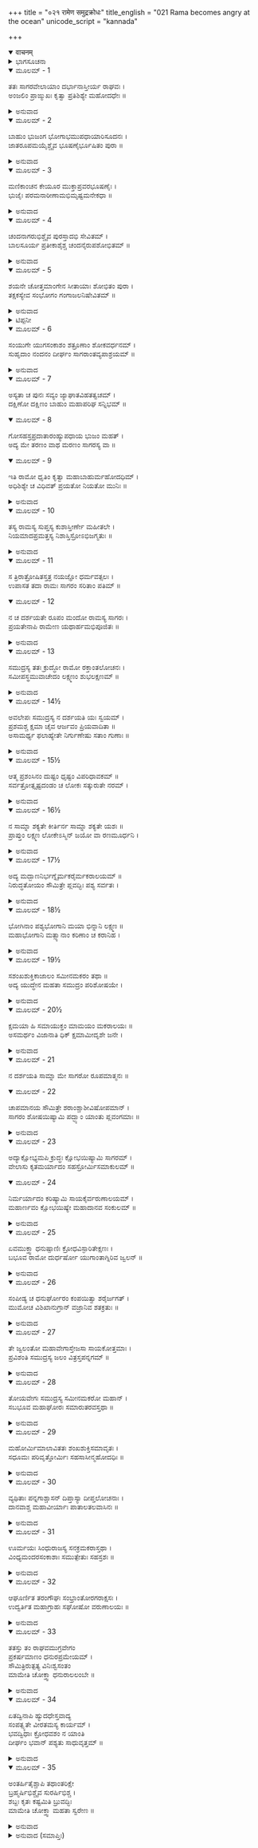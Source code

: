 +++
title = "०२१ रामेण समुद्रक्रोधः"
title_english = "021 Rama becomes angry at the ocean"
unicode_script = "kannada"

+++
<details open><summary>वाचनम्</summary>

<div class="audioEmbed"  caption="श्रीराम-हरिसीताराममूर्ति-घनपाठिभ्यां वचनम्" src="https://archive.org/download/Ramayana-recitation-Sriram-harisItArAmamUrti-Ghanapaati-v2/Kanda_6/Kanda_6_YK-021-Rama_becomes_angry_at_the_ocean.mp3"></div>
</details>



<details><summary>ಭಾಗಸೂಚನಾ</summary>

ಶ್ರೀರಾಮನು ಸಮುದ್ರತೀರದಲ್ಲಿ ದರ್ಭೆಹಾಸಿ ಮೂರು ದಿನ ಪ್ರಾಯೋಪವೇಶ ಮಾಡಿದರೂ ಸಮುದ್ರನ ದರ್ಶನವಾಗದಿದ್ದಾಗ ಕುಪಿತನಾಗಿ ಅವನ ಮೇಲೆ ಬಾಣಪ್ರಯೋಗ ಮಾಡಿದುದು
</details>

<details open><summary>ಮೂಲಮ್ - 1</summary>

ತತಃ ಸಾಗರವೇಲಾಯಾಂ ದರ್ಭಾನಾಸ್ತೀರ್ಯ ರಾಘವಃ ।  
ಅಂಜಲಿಂ ಪ್ರಾಙ್ಮುಖಃ ಕೃತ್ವಾ ಪ್ರತಿಶಿಶ್ಯೇ ಮಹೋದಧೇಃ ॥
</details>

<details><summary>ಅನುವಾದ</summary>

ಅನಂತರ ಶ್ರೀರಘುನಾಥನು ಸಮುದ್ರತೀರದಲ್ಲಿ ದರ್ಭೆಗಳನ್ನು ಹಾಸಿಕೊಂಡು ಮಹಾಸಾಗರದ ಎದುರಿಗೆ ಕೈಮುಗಿದು ಪೂರ್ವಾಭಿಮುಖವಾಗಿ ಮಲಗಿಬಿಟ್ಟನು.॥1॥
</details>

<details open><summary>ಮೂಲಮ್ - 2</summary>

ಬಾಹುಂ ಭುಜಂಗ ಭೋಗಾಭಮುಪಧಾಯಾರಿಸೂದನಃ ।  
ಜಾತರೂಪಮಯೈಶ್ಚೈವ ಭೂಷಣೈರ್ಭೂಷಿತಂ ಪುರಾ ॥
</details>

<details><summary>ಅನುವಾದ</summary>

ಆಗ ಶತ್ರುಸೂದನ ಶ್ರೀರಾಮನು ಸರ್ಪದಂತಹ ಕೋಮಲ ಮತ್ತು ವನವಾಸದ ಮೊದಲು ಬಂಗಾರದ ಸುಂದರ ಒಡವೆಗಳಿಂದ ಅಲಂಕೃತವಾಗಿದ್ದ ತನ್ನ ಬಲತೊಳನ್ನು ದಿಂಬಾಗಿಸಿದ್ದನು.॥2॥
</details>

<details open><summary>ಮೂಲಮ್ - 3</summary>

ಮಣಿಕಾಂಚನ ಕೇಯೂರ ಮುಕ್ತಾಪ್ರವರಭೂಷಣೈಃ ।  
ಭುಜೈಃ ಪರಮನಾರೀಣಾಮಭಿಮೃಷ್ಟಮನೇಕಧಾ ॥
</details>

<details><summary>ಅನುವಾದ</summary>

ಅಯೋಧ್ಯೆಯಲ್ಲಿ ಇರುವಾಗ ಮಣಿ ಮತ್ತು ಸುವರ್ಣದ ಕೇಯೂರ ಹಾಗೂ ಮುತ್ತಿನ ಶ್ರೇಷ್ಠ ಒಡವೆಗಳಿಂದ ವಿಭೂಷಿತ ವಾದ ಆ ತೋಳನ್ನು ಪರಮೋತ್ತಮ ನಾರಿಯರು ತಮ್ಮ ಕರಕಮಲಗಳಿಂದ ಸ್ನಾನ ಮಾಡಿಸುವಾಗ ಅಲಂಕರಿಸುವ ಸಮಯ ಅನೇಕಬಾರಿ ಸವರುತ್ತಾ, ಒತ್ತುತ್ತಿದ್ದರು.॥3॥
</details>

<details open><summary>ಮೂಲಮ್ - 4</summary>

ಚಂದನಾಗರುಭಿಶ್ಚೈವ  ಪುರಸ್ತಾದಭಿ ಸೇವಿತಮ್ ।  
ಬಾಲಸೂರ್ಯ ಪ್ರತೀಕಾಶೈಶ್ಚ ಚಂದನೈರುಪಶೋಭಿತಮ್ ॥
</details>

<details><summary>ಅನುವಾದ</summary>

ಮೊದಲಿಗೆ ಚಂದನ ಮತ್ತು ಅಗರುಗಳಿಂದ ಆ ಬಾಹುವಿನ ಸೇವೆಯಾಗುತ್ತಿತ್ತು. ಪ್ರಾತಃಕಾಲದ ಸೂರ್ಯನಂತಹ ಕಾಂತಿಯುಳ್ಳ, ರಕ್ತಚಂದನವು ಅದರ ಶೋಭೆಯನ್ನು ಹೆಚ್ಚಿಸುತ್ತಿತ್ತು.॥4॥
</details>

<details open><summary>ಮೂಲಮ್ - 5</summary>

ಶಯನೇ ಚೋತ್ತಮಾಂಗೇನ ಸೀತಾಯಾಃ ಶೋಭಿತಂ ಪುರಾ ।  
ತಕ್ಷಕಸ್ಯೇವ  ಸಂಭೋಗಂ ಗಂಗಾಜಲನಿಷೇವಿತಮ್ ॥
</details>

<details><summary>ಅನುವಾದ</summary>

ಸೀತಾಪಹರಣದ ಮೊದಲು ಶಯನಕಾಲದಲ್ಲಿ ಸೀತೆಯ ಶಿರವು ಆ ಬಾಹುವನ್ನು ಅಲಂಕರಿಸುತ್ತಿತ್ತು. ಶ್ವೇತ ಶಯ್ಯೆಯಲ್ಲಿ ಸ್ಥಿತ ಹಾಗೂ ಕೆಂಪು ಚಂದನದಿಂದ ಚರ್ಚಿತವಾದ ಆ ಬಾಹುವು ಗಂಗಾಜಲದಲ್ಲಿ ವಾಸಿಸುವ ತಕ್ಷಕನ* ಶರೀರದಂತೆ ಸುಶೋಭಿತವಾಗುತ್ತಿತ್ತು.॥5॥
</details>

<details><summary>ಟಿಪ್ಪನೀ</summary>

* ತಕ್ಷಕ ನಾಗನ ಬಣ್ಣ ಕೆಂಪು ಎಂದು ತಿಳಿಯಲಾಗಿದೆ. (ನೋಡಿ-ಮಹಾಭಾರತ ಆದಿ-44/2-3)
</details>

<details open><summary>ಮೂಲಮ್ - 6</summary>

ಸಂಯುಗೇ ಯುಗಸಂಕಾಶಂ ಶತ್ರೂಣಾಂ ಶೋಕವರ್ಧನಮ್ ।  
ಸುಹೃದಾಂ ನಂದನಂ ದೀರ್ಘಂ ಸಾಗರಾಂತವ್ಯಪಾಶ್ರಯಮ್ ॥
</details>

<details><summary>ಅನುವಾದ</summary>

ನೇಗಿಲಿನಂತೆ ಸುದೀರ್ಘವಾಗಿದ್ದ ಆ ಬಾಹುವು ಯುದ್ಧದಲ್ಲಿ ಶತ್ರುಗಳ ಶೋಕವನ್ನು ಹೆಚ್ಚಿಸುತ್ತಿತ್ತು. ಸುಹೃದರಿಗೆ ಸಂತೋಷವನ್ನುಂಟುಮಾಡುತ್ತಿತ್ತು. ಸಾಗರಾಂತ ಭೂಮಂಡಲದ ರಕ್ಷಣೆಯ ಭಾರವೂ ಅವನ ಆ ಬಾಹುವನ್ನೇ ಆಶ್ರಯಿಸಿತ್ತು.॥.॥
</details>

<details open><summary>ಮೂಲಮ್ - 7</summary>

ಅಸ್ಯತಾ ಚ ಪುನಃ ಸವ್ಯಂ ಜ್ಯಾಘಾತವಿಹತತ್ವಚಮ್ ।  
ದಕ್ಷಿಣೋ ದಕ್ಷಿಣಂ ಬಾಹುಂ ಮಹಾಪರಿಘ ಸನ್ನಿಭಮ್ ॥
</details>

<details open><summary>ಮೂಲಮ್ - 8</summary>

ಗೋಸಹಸ್ರಪ್ರದಾತಾರಂಹ್ಯುಪಧಾಯ ಭುಜಂ ಮಹತ್ ।  
ಅದ್ಯ ಮೇ ತರಣಂ ವಾಥ ಮರಣಂ ಸಾಗರಸ್ಯ ವಾ ॥
</details>

<details open><summary>ಮೂಲಮ್ - 9</summary>

ಇತಿ ರಾಮೋ ಧೃತಿಂ ಕೃತ್ವಾ ಮಹಾಬಾಹುರ್ಮಹೋದಧಿಮ್ ।  
ಅಧಿಶಿಶ್ಯೇ ಚ ವಿಧಿವತ್ ಪ್ರಯತೋ ನಿಯತೋ ಮುನಿಃ ॥
</details>

<details><summary>ಅನುವಾದ</summary>

ಪುನಃ ಪುನಃ ಬಿಲ್ಲಿನ ನಾಣನ್ನು ಸೆಳೆಯುತ್ತಿದ್ದ ಕಾರಣ ಜಡ್ಡುಕಟ್ಟಿದ್ದ, ದೊಡ್ಡ ಪರಿಘಾಯುಧಕ್ಕೆ ಸಮಾನವಾದ, ಸುದೃಢವಾಗಿಯೂ ಬಲಿಷ್ಠವೂ ಆಗಿದ್ದ, ಸಾವಿರಾರು ಗೋವುಗಳನ್ನು ಬ್ರಾಹ್ಮಣರಿಗೆ ದಾನ ಮಾಡಿದ್ದ, ವಿಶಾಲ ಬಲದ ತೋಳನ್ನು ತಲೆದಿಂಬಾಗಿಸಿಕೊಂಡಿದ್ದನು. ಉದಾರತೆ ಮೊದಲಾದ ಗುಣಗಳಿಂದ ಕೂಡಿದ ಮಹಾಬಾಹು ಶ್ರೀರಾಮನ- ‘ಇಂದು ಒಂದೋ ನಾನು ಸಮುದ್ರವನ್ನು ದಾಟಿ ಹೋಗುವೆನು, ಇಲ್ಲದಿದ್ದರೆ ಸಮುದ್ರವನ್ನು ಸಂಹರಿಸಿಬಿಡುವೆನು’ ಎಂದು ನಿಶ್ಚಯಿಸಿ, ಮೌನದಿಂದ ಮನ-ವಾಣಿಯನ್ನು, ಶರೀರವನ್ನು ಸಂಯಮದಲ್ಲಿಟ್ಟುಕೊಂಡು ಮಹಾಸಾಗರವನ್ನು ಒಲಿಸಿ ಕೊಳ್ಳುವ ಉದ್ದೇಶದಿಂದ ವಿಧಿವತ್ತಾಗಿ ಪ್ರಾಯೋಪವೇಶ ಮಾಡುತ್ತಾ ಆ ಕುಶಾಸನದಲ್ಲಿ ಮಲಗಿಬಿಟ್ಟಿದ್ದನು.॥7-9॥
</details>

<details open><summary>ಮೂಲಮ್ - 10</summary>

ತಸ್ಯ ರಾಮಸ್ಯ ಸುಪ್ತಸ್ಯ ಕುಶಾಸ್ತೀರ್ಣೇ ಮಹೀತಲೇ ।  
ನಿಯಮಾದಪ್ರಮತ್ತಸ್ಯ ನಿಶಾಸ್ತಿಸ್ರೋಽಭಿಜಗ್ಮತುಃ ॥
</details>

<details><summary>ಅನುವಾದ</summary>

ದರ್ಭೆಗಳನ್ನು ಹಾಸಿದ್ದ ಭೂಮಿಯ ಮೇಲೆ ಮಲಗಿ, ನಿಯಮಾನುಸಾರ ಅಪ್ರಮತ್ತನಾಗಿ ಶ್ರೀರಾಮನು ಹೀಗೆ ಮೂರು ರಾತ್ರೆಗಳನ್ನು ಕಳೆದನು.॥1.॥
</details>

<details open><summary>ಮೂಲಮ್ - 11</summary>

ಸ ತ್ರಿರಾತ್ರೋಷಿತಸ್ತತ್ರ ನಯಜ್ಞೋ ಧರ್ಮವತ್ಸಲಃ ।  
ಉಪಾಸತ ತದಾ ರಾಮಃ ಸಾಗರಂ ಸರಿತಾಂ ಪತಿಮ್ ॥
</details>

<details open><summary>ಮೂಲಮ್ - 12</summary>

ನ ಚ ದರ್ಶಯತೇ ರೂಪಂ ಮಂದೋ ರಾಮಸ್ಯ ಸಾಗರಃ ।  
ಪ್ರಯತೇನಾಪಿ ರಾಮೇಣ ಯಥಾರ್ಹಮಭಿಪೂಜಿತಃ ॥
</details>

<details><summary>ಅನುವಾದ</summary>

ಈ ಪ್ರಕಾರ ಆಗ ಅಲ್ಲಿ ಮೂರು ರಾತ್ರೆಗಳನ್ನು ಮಲಗಿದ್ದು ನೀತಿಜ್ಞ, ಧರ್ಮವತ್ಸಲ ಶ್ರೀರಾಮಚಂದ್ರನು ಸರಿತೆಗಳ ಸ್ವಾಮಿ ಸಮುದ್ರದ ಉಪಾಸನೆ ಮಾಡುತ್ತಾ ಇದ್ದನು; ಆದರೂ ನಿಯಮ ಪೂರ್ವಕವಾಗಿದ್ದ ಶ್ರೀರಾಮನಿಂದ ಯಥೋಚಿತ ಪೂಜೆ - ಸತ್ಕಾರ ಪಡೆದರೂ ಆ ಮಂದಮತಿ ಮಹಾಸಾಗರನು ತನ್ನ ಅಧಿದೈವಿಕ ರೂಪವನ್ನು ತೋರಿಸಲಿಲ್ಲ-ಅವನು ರಾಮನ ಮುಂದೆ ಪ್ರಕಟನಾಗಲಿಲ್ಲ.॥11-12॥
</details>

<details open><summary>ಮೂಲಮ್ - 13</summary>

ಸಮುದ್ರಸ್ಯ ತತಃ ಕ್ರುದ್ಧೋ ರಾಮೋ ರಕ್ತಾಂತಲೋಚನಃ ।  
ಸಮೀಪಸ್ಥಮುವಾಚೇದಂ ಲಕ್ಷ್ಮಣಂ ಶುಭಲಕ್ಷಣಮ್ ॥
</details>

<details><summary>ಅನುವಾದ</summary>

ಕೆಂಪಾಗಿದ್ದ ಕಡೆಗಣ್ಣಿನ ಭಗವಾನ್ ಶ್ರೀರಾಮನು ಸಮುದ್ರದ ಮೇಲೆ ಕುಪಿತನಾಗಿ, ಬಳಿಯಲ್ಲೇ ನಿಂತಿದ್ದ ಶುಭಲಕ್ಷಣಯುಕ್ತ ಲಕ್ಷ್ಮಣನಲ್ಲಿ ಹೀಗೆ ನುಡಿದನು.॥1.॥
</details>

<details open><summary>ಮೂಲಮ್ - 14½</summary>

ಅವಲೇಪಃ ಸಮುದ್ರಸ್ಯ ನ ದರ್ಶಯತಿ ಯಃ ಸ್ವಯಮ್ ।  
ಪ್ರಶಮಶ್ಚ ಕ್ಷಮಾ ಚೈವ ಆರ್ಜವಂ ಪ್ರಿಯವಾದಿತಾ ॥  
ಅಸಾಮರ್ಥ್ಯ ಫಲಾಹ್ಯೇತೇ ನಿರ್ಗುಣೇಷು ಸತಾಂ ಗುಣಾಃ ॥
</details>

<details><summary>ಅನುವಾದ</summary>

ಸಮುದ್ರನಿಗೆ ತನ್ನ ಕುರಿತಾದ ಭಾರೀ ಅಹಂಕಾರವಿದೆ. ಅದರಿಂದ ಅವನು ಸ್ವತಃ ನನ್ನ ಮುಂದೆ ಪ್ರಕಟನಾಗುತ್ತಿಲ್ಲ. ಶಾಂತಿ, ಕ್ಷಮೆ, ಸರಳತೆ ಮತ್ತು ಮಧುರಭಾಷಣ ಇವು ಸತ್ಪುರುಷರ ಗುಣಗಳನ್ನು, ಗುಣಾಹೀನ ಕುರಿತು ಪ್ರಯೋಗಿಸಿದರ ಪರಿಣಾಮ ಅವರು ಆ ಗುಣೀ ಮನುಷ್ಯನನ್ನು ಅಸಮರ್ಥರೆಂದು ತಿಳಿಯುತ್ತಾರೆ.॥14½॥
</details>

<details open><summary>ಮೂಲಮ್ - 15½</summary>

ಆತ್ಮ ಪ್ರಶಂಸಿನಂ ದುಷ್ಟಂ ಧೃಷ್ಟಂ ವಿಪರಿಧಾವಕಮ್ ॥  
ಸರ್ವತ್ರೋತ್ಸೃಷ್ಟದಂಡಂ ಚ ಲೋಕಃ ಸತ್ಕುರುತೇ ನರಮ್ ।
</details>

<details><summary>ಅನುವಾದ</summary>

ತನ್ನನ್ನು ಪ್ರಶಂಸಿಸಿಕೊಳ್ಳುವವ, ದುಷ್ಟ, ಧೃಷ್ಟ, ಎಲ್ಲೆಡೆ ಆಕ್ರಮಣ ಮಾಡುವವ, ಒಳ್ಳೆಯವರು, ಕೆಟ್ಟವರು ಹೀಗೆ ಎಲ್ಲ ಜನರಿಗೆ ಕಠೋರವಾಗಿ ದಂಡಿಸುವ ಮನುಷ್ಯನನ್ನು ಎಲ್ಲರೂ ಸತ್ಕರಿಸುತ್ತಾರ.॥15½॥
</details>

<details open><summary>ಮೂಲಮ್ - 16½</summary>

ನ ಸಾಮ್ನಾ ಶಕ್ಯತೇ ಕೀರ್ತಿರ್ನ ಸಾಮ್ನಾ ಶಕ್ಯತೇ ಯಶಃ ॥  
ಪ್ರಾಪ್ತುಂ ಲಕ್ಷ್ಮಣ ಲೋಕೇಽಸ್ಮಿನ್ ಜಯೋ ವಾ ರಣಮೂರ್ಧನಿ ।
</details>

<details><summary>ಅನುವಾದ</summary>

ಲಕ್ಷ್ಮಣಾ! ಸಾಮನೀತಿ (ಶಾಂತಿ)ಯಿಂದ ಈ ಲೋಕ ದಲ್ಲಿ ಕೀರ್ತಿ ಪ್ರಾಪ್ತವಾಗುವುದಿಲ್ಲ, ಯಶವೂ ಸಿಗಲಾರದು ಹಾಗೂ ಸಂಗ್ರಾಮದಲ್ಲಿ ವಿಜಯವೂ ಸಿಗಲಾರದು.॥16½॥
</details>

<details open><summary>ಮೂಲಮ್ - 17½</summary>

ಅದ್ಯ ಮದ್ಬಾಣನಿರ್ಭಗ್ನೈರ್ಮಕರೈರ್ಮಕರಾಲಯಮ್ ॥  
ನಿರುದ್ಧತೋಯಂ ಸೌಮಿತ್ರೇ ಪ್ಲವದ್ಭಿಃ ಪಶ್ಯ ಸರ್ವತಃ ।
</details>

<details><summary>ಅನುವಾದ</summary>

ಸುಮಿತ್ರಾನಂದನ! ಇಂದು ನನ್ನ ಬಾಣಗಳಿಂದ ಪುಡಿ ಪುಡಿಯಾಗಿ ಮೊಸಳೆ - ಮೀನುಗಳು ಎಲ್ಲೆಡೆ ಓಡತೊಡಗುವರು ಮತ್ತು ಅವುಗಳ ಹೆಣಗಳಿಂದ ಈ ಮಕರಾಲಯ (ಸಮುದ್ರ)ದ ಜಲವು ತುಂಬಿಹೋಗುವ ದೃಶ್ಯವನ್ನು ನೀನು ಕಣ್ಣಾರೆ ನೋಡುವೆ.॥17½॥
</details>

<details open><summary>ಮೂಲಮ್ - 18½</summary>

ಭೋಗಿನಾಂ ಪಶ್ಯಭೋಗಾನಿ ಮಯಾ ಭಿನ್ನಾನಿ ಲಕ್ಷ್ಮಣ ॥  
ಮಹಾಭೋಗಾನಿ ಮತ್ಸ್ಯಾನಾಂ ಕರಿಣಾಂ ಚ ಕರಾನಿಹ ।
</details>

<details><summary>ಅನುವಾದ</summary>

ಲಕ್ಷ್ಮಣ! ಇಲ್ಲಿ ನೀರಿನಲ್ಲಿರುವ ಹಾವುಗಳ ಶರೀರಗಳು, ಮೀನುಗಳು ವಿಶಾಲಕಾಯಗಳು, ನೀರಾನೆಗಳು ಸೊಂಡಲುಗಳು ಹೇಗೆ ನಾನು ತುಂಡು ತುಂಡಾಗಿಸುವೆ ಎಂಬುದನ್ನು ನೀನು ನೋಡು.॥18½॥
</details>

<details open><summary>ಮೂಲಮ್ - 19½</summary>

ಸಶಂಖಶುಕ್ತಿಕಾಜಾಲಂ ಸಮೀನಮಕರಂ ತಥಾ ॥  
ಅದ್ಯ ಯುದ್ಧೇನ ಮಹತಾ ಸಮುದ್ರಂ ಪರಿಶೋಷಯೇ ।
</details>

<details><summary>ಅನುವಾದ</summary>

ಇಂದು ಮಹಾಯುದ್ಧವನ್ನು ಸಾರಿ ಶಂಖ-ಚಿಪ್ಪುಗಳ ಹುಳಗಳ ಸಮುದಾಯ ಹಾಗೂ ಮೀನು ಮೊಸಳೆಗಳ ಸಹಿತ ಸಮುದ್ರವನ್ನು ನಾನು ಈಗಲೇ ಒಣಗಿಸಿ ಬಿಡುವೆನು.॥19½॥
</details>

<details open><summary>ಮೂಲಮ್ - 20½</summary>

ಕ್ಷಮಯಾ ಹಿ ಸಮಾಯುಕ್ತಂ ಮಾಮಯಂ ಮಕರಾಲಯಃ ॥  
ಅಸಮರ್ಥಂ ವಿಜಾನಾತಿ ಧಿಕ್ ಕ್ಷಮಾಮೀದೃಶೇ ಜನೇ ।
</details>

<details><summary>ಅನುವಾದ</summary>

ಮೊಸಳೆಗಳ ನಿವಾಸವಾದ ಈ ಸಮುದ್ರವು ಕ್ಷಮಾಯುಕ್ತ ನನ್ನನ್ನು ನೋಡಿ ಇವನು ಅಸಮರ್ಥನೆಂದು ತಿಳಿಯುತ್ತಿದ್ದಾನೆ. ಇಂತಹ ಮೂರ್ಖನ ಕುರಿತು ಗೈದ ಕ್ಷಮೆಗೆ ಧಿಕ್ಕಾರವಿರಲಿ.॥20½॥
</details>

<details open><summary>ಮೂಲಮ್ - 21</summary>

ನ ದರ್ಶಯತಿ ಸಾಮ್ನಾ ಮೇ ಸಾಗರೋ ರೂಪಮಾತ್ಮನಃ ॥
</details>

<details open><summary>ಮೂಲಮ್ - 22</summary>

ಚಾಪಮಾನಯ ಸೌಮಿತ್ರೇ ಶರಾಂಶ್ಚಾಶೀವಿಷೋಪಮಾನ್ ।  
ಸಾಗರಂ ಶೋಷಯಿಷ್ಯಾಮಿ ಪದ್ಭ್ಯಾಂ ಯಾಂತು ಪ್ಲವಂಗಮಾಃ ॥
</details>

<details><summary>ಅನುವಾದ</summary>

ಸಮಿತ್ರಾ ನಂದನ! ಸಾಮನೀತಿಯನ್ನು ಆಶ್ರಯಿಸಿದ್ದ ರಿಂದ ಈ ಸಮುದ್ರವು ತನ್ನ ರೂಪವನ್ನು ನನ್ನ ಮುಂದೆ ಪ್ರಕಟಿಸುತ್ತಿಲ್ಲ. ಆದ್ದರಿಂದ ಧನುಷ್ಯ ಮತ್ತು ವಿಷಧರ ಸರ್ಪದಂತಿರುವ ಬಾಣಗಳನ್ನು ತೆಗೆದುಕೊಂಡು ಬಾ. ನಾನು ಸಮುದ್ರವನ್ನು ಒಣಗಿಸಿಬಿಡುವೆನು; ಮತ್ತೆ ವಾನರರು ನಡೆದುಕೊಂಡೇ ಲಂಕೆಗೆ ಹೋಗಲಿ.॥21-22॥
</details>

<details open><summary>ಮೂಲಮ್ - 23</summary>

ಅದ್ಯಾಕ್ಷೋಭ್ಯಮಪಿ ಕ್ರುದ್ಧಃ ಕ್ಷೋಭಯಿಷ್ಯಾಮಿ ಸಾಗರಮ್ ।  
ವೇಲಾಸು ಕೃತಮರ್ಯಾದಂ ಸಹಸ್ರೋರ್ಮಿಸಮಾಕುಲಮ್ ॥
</details>

<details open><summary>ಮೂಲಮ್ - 24</summary>

ನಿರ್ಮರ್ಯಾದಂ ಕರಿಷ್ಯಾಮಿ ಸಾಯಕೈರ್ವರುಣಾಲಯಮ್ ।  
ಮಹಾರ್ಣವಂ ಕ್ಷೋಭಯಿಷ್ಯೇ ಮಹಾದಾನವ ಸಂಕುಲಮ್ ॥
</details>

<details><summary>ಅನುವಾದ</summary>

ಸಮುದ್ರವನ್ನು ಅಕ್ಷೋಭ್ಯವೆಂದು ಹೇಳುತ್ತಾರೆ, ಆದರೆ ಇಂದು ಕುಪಿತನಾಗಿ ನಾನು ಇದನ್ನು ವಿಕ್ಷುಬ್ಧಗೊಳಿಸುವೆನು. ಇದರಲ್ಲಿ ಸಾವಿರಾರು ತರಂಗಗಳು ಏಳುತ್ತಿವೆ. ಹೀಗಿದ್ದರೂ ಇದು ಸದಾಕಾಲ ತನ್ನ ಮೇರೆಯೊಳಗೇ ಇರುತ್ತದೆ. ಆದರೆ ನಾನು ಬಾಣಬಿಟ್ಟು ಇದರ ಮೇರೆಯನ್ನು ನಾಶಗೊಳಿಸುವೆನು. ದೊಡ್ಡ ದೊಡ್ಡ ದಾನವರು ತುಂಬಿರುವ ಈ ಮಹಾಸಾಗರವನ್ನು ಅಲ್ಲೋಲ ಕಲ್ಲೋಲವಾಗಿಸಿಬಿಡುತ್ತೇನೆ.॥23-24॥
</details>

<details open><summary>ಮೂಲಮ್ - 25</summary>

ಏವಮುಕ್ತ್ವಾ ಧನುಷ್ಪಾಣಿಃ  ಕ್ರೋಧವಿಸ್ಫಾರಿತೇಕ್ಷಣಃ ।  
ಬಭೂವ ರಾಮೋ ದುರ್ಧರ್ಷೋ ಯುಗಾಂತಾಗ್ನಿರಿವ ಜ್ವಲನ್ ॥
</details>

<details><summary>ಅನುವಾದ</summary>

ಹೀಗೆ ಹೇಳಿ ದುರ್ಧರ್ಷ ವೀರ ಭಗವಾನ್ ಶ್ರೀರಾಮನು ಕೈಯಲ್ಲಿ ಧನುಸ್ಸನ್ನೆತ್ತಿಕೊಂಡನು. ಅವನು ಕ್ರೋಧದಿಂದ ಕಣ್ಣರಳಿಸಿ ಪ್ರಯಳಾಗ್ನಿಯಂತೆ ಪ್ರಜ್ವಲಿತನಾದನು.॥2.॥
</details>

<details open><summary>ಮೂಲಮ್ - 26</summary>

ಸಂಪೀಡ್ಯ ಚ ಧನುರ್ಘೋರಂ ಕಂಪಯಿತ್ವಾ ಶರೈರ್ಜಗತ್ ।  
ಮುಮೋಚ ವಿಶಿಖಾನುಗ್ರಾನ್ ವಜ್ರಾನಿವ ಶತಕ್ರತುಃ ॥
</details>

<details><summary>ಅನುವಾದ</summary>

ಅವನು ತನ್ನ ಭಯಂಕರ ಧನುಸ್ಸನ್ನು ಬಗ್ಗಿಸಿ ನಾಣನ್ನು ಏರಿಸಿದನು ಮತ್ತು ಅದರ ಟಂಕಾರದಿಂದ ಜಗತ್ತನ್ನೇ ನಡುಗಿಸುತ್ತಾ ಇಂದ್ರನು ಅನೇಕ ವಜ್ರಗಳನ್ನು ಪ್ರಯೋಗಿಸಿದಂತೆ ದೊಡ್ಡ ಭಯಂಕರವಾದ ಬಾಣವನ್ನು ಬಿಟ್ಟನು.॥2.॥
</details>

<details open><summary>ಮೂಲಮ್ - 27</summary>

ತೇ ಜ್ವಲಂತೋ ಮಹಾವೇಗಾಸ್ತೇಜಸಾ ಸಾಯಕೋತ್ತಮಾಃ ।  
ಪ್ರವಿಶಂತಿ ಸಮುದ್ರಸ್ಯ ಜಲಂ ವಿತ್ರಸ್ತಪನ್ನಗಮ್ ॥
</details>

<details><summary>ಅನುವಾದ</summary>

ತೇಜದಿಂದ ಪ್ರಜ್ವಲಿತವಾದ ಆ ಮಹಾವೇಗಶಾಲೀ ಶ್ರೇಷ್ಠ ಬಾಣವು ಸಮುದ್ರದ ನೀರಿನೊಳಗೆ ನುಗ್ಗಿತು. ಅಲ್ಲಿ ಇರುವ ಸರ್ಪಗಳು ಭಯದಿಂದ ನಡುಗಿಹೋದವು.॥27॥
</details>

<details open><summary>ಮೂಲಮ್ - 28</summary>

ತೋಯವೇಗಃ ಸಮುದ್ರಸ್ಯ ಸಮೀನಮಕರೋ ಮಹಾನ್ ।  
ಸಬಭೂವ ಮಹಾಘೋರಃ ಸಮಾರುತರವಸ್ತಥಾ ॥
</details>

<details><summary>ಅನುವಾದ</summary>

ಮಿನುಗಳು ಮತ್ತು ಮೊಸಳೆಗಳ ಸಹಿತ ಮಹಾಸಾಗರದ ಜಲದ ವೇಗ ಅತ್ಯಂತ ಭಯಂಕರವಾಗಿ, ಅಲ್ಲಿ ಚಂಡಮಾರುತದ ಕೋಲಾಹಲ ಉಂಟಾಯಿತು.॥2.॥
</details>

<details open><summary>ಮೂಲಮ್ - 29</summary>

ಮಹೋರ್ಮಿಮಾಲಾವಿತತಃ ಶಂಖಶುಕ್ತಿಸಮಾವೃತಃ ।  
ಸಧೂಮಃ ಪರಿವೃತ್ತೋರ್ಮಿಃ ಸಹಸಾಸೀನ್ಮಹೋದಧಿಃ ॥
</details>

<details><summary>ಅನುವಾದ</summary>

ದೊಡ್ಡ ದೊಡ್ಡ ತರಂಗಗಳಿಂದ ಇಡೀ ಸಮುದ್ರವು ವ್ಯಾಪ್ತವಾಯಿತು. ಶಂಖಗಳು ಮತ್ತು ಚಿಪ್ಪುಗಳು ನೀರಿನ ಮೇಲೆ ತೇಲಿದವು. ಅಲ್ಲಿ ಹೊಗೆ ಏಳತೊಡಗಿತು. ಇಡೀ ಮಹಾಸಾಗರದಲ್ಲಿ ದೊಡ್ಡ ದೊಡ್ಡ ತೆರೆಗಳು ಸುತ್ತತೊಡಗಿದವು.॥29॥
</details>

<details open><summary>ಮೂಲಮ್ - 30</summary>

ವ್ಯಥಿತಾಃ ಪನ್ನಗಾಶ್ಚಾಸನ್ ದಿಪ್ತಾಸ್ಯಾ ದೀಪ್ತಲೋಚನಾಃ ।  
ದಾನವಾಶ್ಚ ಮಹಾವೀರ್ಯಾಃ ಪಾತಾಲತಲವಾಸಿನಃ ॥
</details>

<details><summary>ಅನುವಾದ</summary>

ಹೊಳೆಯುವ ಹೆಡೆಗಳು ಮತ್ತು ಕಣ್ಣುಗಳುಳ್ಳ ಸರ್ಪಗಳು ವ್ಯಥಿತವಾದವು. ಪಾತಾಳದಲ್ಲಿರುವ ಮಹಾಪರಾಕ್ರಮಿ ದಾನವರೂ ಕೂಡ ವ್ಯಾಕುಲರಾದರು.॥30॥
</details>

<details open><summary>ಮೂಲಮ್ - 31</summary>

ಊರ್ಮಯಃ ಸಿಂಧುರಾಜಸ್ಯ ಸನಕ್ರಮಕರಾಸ್ತಥಾ ।  
ವಿಂಧ್ಯಮಂದರಸಂಕಾಶಾಃ ಸಮುತ್ಪೇತುಃ ಸಹಸ್ರಶಃ ॥
</details>

<details><summary>ಅನುವಾದ</summary>

ವಿಂಧ್ಯಾಚಲ ಮತ್ತು ಮಂದರಾಚಲದಂತೆ ಸಮುದ್ರದ ಸಾವಿರಾರು ವಿಶಾಲ ತರಂಗಗಳು ಮೀನು - ಮೊಸಳೆಗಳೊಂದಿಗೆ ಮೇಲೆ ಏಳ ತೊಡಗಿದವು.॥31॥
</details>

<details open><summary>ಮೂಲಮ್ - 32</summary>

ಆಘೂರ್ಣಿತ ತರಂಗೌಘಃ ಸಂಭ್ರಾಂತೋರಗರಾಕ್ಷಸಃ ।  
ಉದ್ವರ್ತಿತ ಮಹಾಗ್ರಾಹಃ ಸಘೋಷೋ ವರುಣಾಲಯಃ ॥
</details>

<details><summary>ಅನುವಾದ</summary>

ಸಾಗರದ ಉತ್ತಾಲ ತರಂಗಮಾಲೆಗಳು ಗರ-ಗರನೆ ಸುತ್ತತೊಡಗಿದವು. ಅಲ್ಲಿ ವಾಸಿಸುವ ನಾಗಗಳು ಮತ್ತು ರಾಕ್ಷಸರು ಗಾಬರಿಗೊಂಡವು. ದೊಡ್ಡ ದೊಡ್ಡ ಮೊಸಳೆಗಳು ಮೇಲಕ್ಕೇಳುತ್ತಾ ವರುಣನ ನಿವಾಸಭೂತ ಆ ಸಮುದ್ರದಲ್ಲಿ ಎಲ್ಲೆಡೆ ಭಾರೀ ಕೋಲಾಹಲ ಉಂಟಾಯಿತು.॥32॥
</details>

<details open><summary>ಮೂಲಮ್ - 33</summary>

ತತಸ್ತು ತಂ ರಾಘವಮುಗ್ರವೇಗಂ  
ಪ್ರಕರ್ಷಮಾಣಂ ಧನುರಪ್ರಮೇಯಮ್ ।  
ಸೌಮಿತ್ರಿರುತ್ಪತ್ಯ ವಿನಿಃಶ್ವಸಂತಂ  
ಮಾಮೇತಿ ಚೋಕ್ತ್ವಾ ಧನುರಾಲಲಂಬೇ ॥
</details>

<details><summary>ಅನುವಾದ</summary>

ಅನಂತರ ಶ್ರೀರಘುನಾಥನು ರೋಷದಿಂದ ನಿಟ್ಟುಸಿರುಬಿಡುತ್ತಾ ತನ್ನ ಭಯಂಕರ ವೇಗಶಾಲಿ ಅನುಪಮ ಧನುಸ್ಸನ್ನು ಪುನಃ ಸೆಳೆಯತೊಡಗಿದನು. ಇದನ್ನು ನೋಡಿ ಲಕ್ಷ್ಮಣನು ಹಾರಿ ಅವನ ಬಳಿಗೆ ಹೋಗಿ ‘ಸಾಕು, ಸಾಕು, ಇನ್ನು ಬೇಡ-ಇನ್ನು ಬೇಡ’ ಎಂದು ಹೇಳುತ್ತಾ ಅವನು ರಾಮನ ಧನುಸ್ಸನ್ನು ಹಿಡಿದುಕೊಂಡನು.॥33॥
</details>

<details open><summary>ಮೂಲಮ್ - 34</summary>

ಏತದ್ವಿನಾಪಿ ಹ್ಯುದಧೇಸ್ತವಾದ್ಯ  
ಸಂಪತ್ಸ್ಯತೇ ವೀರತಮಸ್ಯ ಕಾರ್ಯಮ್ ।  
ಭವದ್ವಿಧಾಃ ಕ್ರೋಧವಶಂ ನ ಯಾಂತಿ  
ದೀರ್ಘಂ ಭವಾನ್ ಪಶ್ಯತು ಸಾಧುವೃತ್ತಮ್ ॥
</details>

<details><summary>ಅನುವಾದ</summary>

ಮತ್ತೆ ಹೇಳಿದನು - ಅಣ್ಣಾ! ನೀನು ವೀರಶ್ರೇಷ್ಠವಾಗಿರುವೆ. ಈ ಸಮುದ್ರವನ್ನು ನಾಶಮಾಡದೆಯೂ ನಿಮ್ಮ ಕಾರ್ಯ ನೆರವೇರುವುದು. ಈಗ ನೀವು ದೀರ್ಘಕಾಲದವರೆಗೆ ಉಪಯೋಗಿಯಾದ ಯಾವು ದಾದರೂ ಒಳ್ಳೆಯ ಉಪಾಯವನ್ನು ನೋಡು, ಯಾವುದಾದರೂ ಉತ್ತಮ ಯುಕ್ತಿ ಯೋಚಿಸಿರಿ.॥34॥
</details>

<details open><summary>ಮೂಲಮ್ - 35</summary>

ಅಂತರ್ಹಿತೈಶ್ಚಾಪಿ ತಥಾಂತರಿಕ್ಷೇ  
ಬ್ರಹ್ಮರ್ಷಿಭಿಶ್ಚೈವ ಸುರರ್ಷಿಭಿಶ್ಚ ।  
ಶಬ್ದಃ ಕೃತಃ ಕಷ್ಟಮಿತಿ ಬ್ರುವದ್ಭಿಃ  
ಮಾಮೇತಿ ಚೋಕ್ತ್ವಾ ಮಹತಾ ಸ್ವರೇಣ ॥
</details>

<details><summary>ಅನುವಾದ</summary>

ಅದೇ ಸಮಯದಲ್ಲಿ ಅಂತರಿಕ್ಷದಲ್ಲಿ ಅವ್ಯಕ್ತರೂಪದಿಂದ ಸ್ಥಿತ ಮಹರ್ಷಿಗಳು ಮತ್ತು ದೇವರ್ಷಿಗಳೂ ಕೂಡ ‘ಅಯ್ಯೋ! ಇದು ದೊಡ್ಡ ಕಷ್ಟದ ಮಾತಾಗಿದೆ’ ಹೀಗೆ ಹೇಳುತ್ತಾ ‘ಈಗಬೇಡ-ಈಗಬೇಡ’ ಎಂದು ಹೇಳಿ ಜೋರಾಗಿ ಹಾಹಾಕಾರ ಮಾಡಿದರು.॥35॥
</details>

<details><summary>ಅನುವಾದ (ಸಮಾಪ್ತಿಃ)</summary>

ಶ್ರೀವಾಲ್ಮೀಕಿ ವಿರಚಿತ ಆರ್ಷರಾಮಾಯಣ ಆದಿಕಾವ್ಯದ ಯುದ್ಧಕಾಂಡದಲ್ಲಿ ಇಪ್ಪತ್ತೊಂದನೆಯ ಸರ್ಗ ಪೂರ್ಣವಾಯಿತು.॥21॥
</details>
